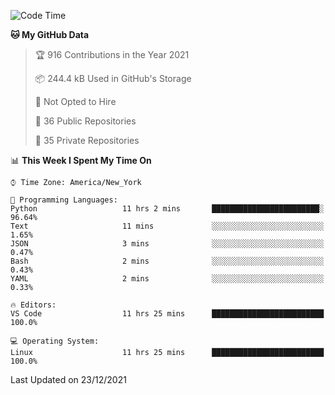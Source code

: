 <!--START_SECTION:waka-->
![Code Time](http://img.shields.io/badge/Code%20Time-52%20hrs%2031%20mins-blue)

**🐱 My GitHub Data** 

> 🏆 916 Contributions in the Year 2021
 > 
> 📦 244.4 kB Used in GitHub's Storage 
 > 
> 🚫 Not Opted to Hire
 > 
> 📜 36 Public Repositories 
 > 
> 🔑 35 Private Repositories  
 > 
📊 **This Week I Spent My Time On** 

```text
⌚︎ Time Zone: America/New_York

💬 Programming Languages: 
Python                   11 hrs 2 mins       ████████████████████████░   96.64% 
Text                     11 mins             ░░░░░░░░░░░░░░░░░░░░░░░░░   1.65% 
JSON                     3 mins              ░░░░░░░░░░░░░░░░░░░░░░░░░   0.47% 
Bash                     2 mins              ░░░░░░░░░░░░░░░░░░░░░░░░░   0.43% 
YAML                     2 mins              ░░░░░░░░░░░░░░░░░░░░░░░░░   0.33%

🔥 Editors: 
VS Code                  11 hrs 25 mins      █████████████████████████   100.0%

💻 Operating System: 
Linux                    11 hrs 25 mins      █████████████████████████   100.0%

```


 Last Updated on 23/12/2021
<!--END_SECTION:waka-->